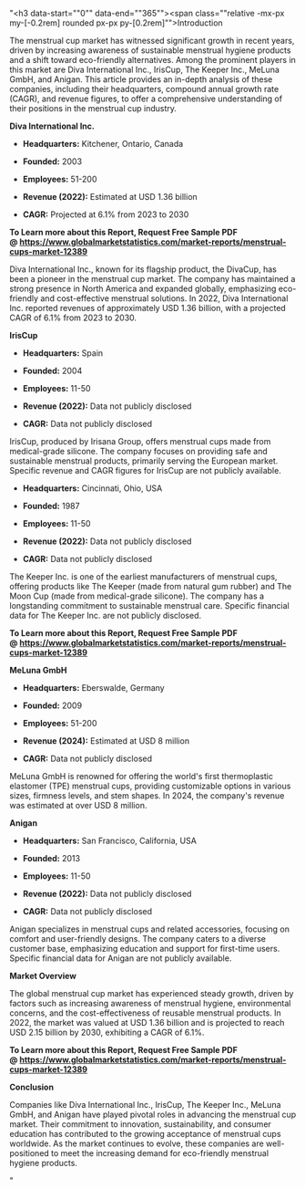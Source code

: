 "<h3 data-start=""0"" data-end=""365""><span class=""relative -mx-px my-[-0.2rem] rounded px-px py-[0.2rem]"">Introduction</span></h3>
<p class="""" data-start=""0"" data-end=""365""><span class=""relative -mx-px my-[-0.2rem] rounded px-px py-[0.2rem]"">The menstrual cup market has witnessed significant growth in recent years, driven by increasing awareness of sustainable menstrual hygiene products and a shift toward eco-friendly alternatives.</span> <span class=""relative -mx-px my-[-0.2rem] rounded px-px py-[0.2rem]"">Among the prominent players in this market are Diva International Inc., IrisCup, The Keeper Inc., MeLuna GmbH, and Anigan.</span> This article provides an in-depth analysis of these companies, including their headquarters, compound annual growth rate (CAGR), and revenue figures, to offer a comprehensive understanding of their positions in the menstrual cup industry.</p>
<p class="""" data-start=""367"" data-end=""394""><strong data-start=""367"" data-end=""394"">Diva International Inc.</strong></p>
<ul data-start=""396"" data-end=""897"">
<li class="""" data-start=""396"" data-end=""497"">
<p class="""" data-start=""398"" data-end=""497""><strong data-start=""398"" data-end=""415"">Headquarters:</strong> <span class=""relative -mx-px my-[-0.2rem] rounded px-px py-[0.2rem]"">Kitchener, Ontario, Canada</span></p>
</li>
<li class="""" data-start=""498"" data-end=""594"">
<p class="""" data-start=""500"" data-end=""594""><strong data-start=""500"" data-end=""512"">Founded:</strong> <span class=""relative -mx-px my-[-0.2rem] rounded px-px py-[0.2rem]"">2003</span></p>
</li>
<li class="""" data-start=""595"" data-end=""693"">
<p class="""" data-start=""597"" data-end=""693""><strong data-start=""597"" data-end=""611"">Employees:</strong> <span class=""relative -mx-px my-[-0.2rem] rounded px-px py-[0.2rem]"">51-200</span></p>
</li>
<li class="""" data-start=""694"" data-end=""799"">
<p class="""" data-start=""696"" data-end=""799""><strong data-start=""696"" data-end=""715"">Revenue (2022):</strong> <span class=""relative -mx-px my-[-0.2rem] rounded px-px py-[0.2rem]"">Estimated at USD 1.36 billion</span></p>
</li>
<li class="""" data-start=""800"" data-end=""897"">
<p class="""" data-start=""802"" data-end=""897""><strong data-start=""802"" data-end=""811"">CAGR:</strong> <span class=""relative -mx-px my-[-0.2rem] rounded px-px py-[0.2rem]"">Projected at 6.1% from 2023 to 2030</span></p>
</li>
</ul>
<p><span class=""relative -mx-px my-[-0.2rem] rounded px-px py-[0.2rem]""><strong>To Learn more about this Report, Request Free Sample PDF @&nbsp;<a href=""https://www.globalmarketstatistics.com/market-reports/menstrual-cups-market-12389"">https://www.globalmarketstatistics.com/market-reports/menstrual-cups-market-12389</a></strong></span></p>
<p class="""" data-start=""899"" data-end=""1104""><span class=""relative -mx-px my-[-0.2rem] rounded px-px py-[0.2rem]"">Diva International Inc., known for its flagship product, the DivaCup, has been a pioneer in the menstrual cup market.</span> <span class=""relative -mx-px my-[-0.2rem] rounded px-px py-[0.2rem]"">The company has maintained a strong presence in North America and expanded globally, emphasizing eco-friendly and cost-effective menstrual solutions.</span> <span class=""relative -mx-px my-[-0.2rem] rounded px-px py-[0.2rem]"">In 2022, Diva International Inc. reported revenues of approximately USD 1.36 billion, with a projected CAGR of 6.1% from 2023 to 2030.</span></p>
<p class="""" data-start=""1106"" data-end=""1117""><strong data-start=""1106"" data-end=""1117"">IrisCup</strong></p>
<ul data-start=""1119"" data-end=""1634"">
<li class="""" data-start=""1119"" data-end=""1224"">
<p class="""" data-start=""1121"" data-end=""1224""><strong data-start=""1121"" data-end=""1138"">Headquarters:</strong> <span class=""relative -mx-px my-[-0.2rem] rounded px-px py-[0.2rem]"">Spain</span></p>
</li>
<li class="""" data-start=""1225"" data-end=""1325"">
<p class="""" data-start=""1227"" data-end=""1325""><strong data-start=""1227"" data-end=""1239"">Founded:</strong> <span class=""relative -mx-px my-[-0.2rem] rounded px-px py-[0.2rem]"">2004</span></p>
</li>
<li class="""" data-start=""1326"" data-end=""1428"">
<p class="""" data-start=""1328"" data-end=""1428""><strong data-start=""1328"" data-end=""1342"">Employees:</strong> <span class=""relative -mx-px my-[-0.2rem] rounded px-px py-[0.2rem]"">11-50</span></p>
</li>
<li class="""" data-start=""1429"" data-end=""1536"">
<p class="""" data-start=""1431"" data-end=""1536""><strong data-start=""1431"" data-end=""1450"">Revenue (2022):</strong> <span class=""relative -mx-px my-[-0.2rem] rounded px-px py-[0.2rem]"">Data not publicly disclosed</span></p>
</li>
<li class="""" data-start=""1537"" data-end=""1634"">
<p class="""" data-start=""1539"" data-end=""1634""><strong data-start=""1539"" data-end=""1548"">CAGR:</strong> <span class=""relative -mx-px my-[-0.2rem] rounded px-px py-[0.2rem]"">Data not publicly disclosed</span></p>
</li>
</ul>
<p class="""" data-start=""1636"" data-end=""1801""><span class=""relative -mx-px my-[-0.2rem] rounded px-px py-[0.2rem]"">IrisCup, produced by Irisana Group, offers menstrual cups made from medical-grade silicone.</span> <span class=""relative -mx-px my-[-0.2rem] rounded px-px py-[0.2rem]"">The company focuses on providing safe and sustainable menstrual products, primarily serving the European market.</span> <span class=""relative -mx-px my-[-0.2rem] rounded px-px py-[0.2rem]"">Specific revenue and CAGR figures for IrisCup are not publicly available.</span></p>
<ul data-start=""1824"" data-end=""2339"">
<li class="""" data-start=""1824"" data-end=""1929"">
<p class="""" data-start=""1826"" data-end=""1929""><strong data-start=""1826"" data-end=""1843"">Headquarters:</strong> <span class=""relative -mx-px my-[-0.2rem] rounded px-px py-[0.2rem]"">Cincinnati, Ohio, USA</span></p>
</li>
<li class="""" data-start=""1930"" data-end=""2030"">
<p class="""" data-start=""1932"" data-end=""2030""><strong data-start=""1932"" data-end=""1944"">Founded:</strong> <span class=""relative -mx-px my-[-0.2rem] rounded px-px py-[0.2rem]"">1987</span></p>
</li>
<li class="""" data-start=""2031"" data-end=""2133"">
<p class="""" data-start=""2033"" data-end=""2133""><strong data-start=""2033"" data-end=""2047"">Employees:</strong> <span class=""relative -mx-px my-[-0.2rem] rounded px-px py-[0.2rem]"">11-50</span></p>
</li>
<li class="""" data-start=""2134"" data-end=""2241"">
<p class="""" data-start=""2136"" data-end=""2241""><strong data-start=""2136"" data-end=""2155"">Revenue (2022):</strong> <span class=""relative -mx-px my-[-0.2rem] rounded px-px py-[0.2rem]"">Data not publicly disclosed</span></p>
</li>
<li class="""" data-start=""2242"" data-end=""2339"">
<p class="""" data-start=""2244"" data-end=""2339""><strong data-start=""2244"" data-end=""2253"">CAGR:</strong> <span class=""relative -mx-px my-[-0.2rem] rounded px-px py-[0.2rem]"">Data not publicly disclosed</span></p>
</li>
</ul>
<p class="""" data-start=""2341"" data-end=""2506""><span class=""relative -mx-px my-[-0.2rem] rounded px-px py-[0.2rem]"">The Keeper Inc. is one of the earliest manufacturers of menstrual cups, offering products like The Keeper (made from natural gum rubber) and The Moon Cup (made from medical-grade silicone).</span> <span class=""relative -mx-px my-[-0.2rem] rounded px-px py-[0.2rem]"">The company has a longstanding commitment to sustainable menstrual care.</span> <span class=""relative -mx-px my-[-0.2rem] rounded px-px py-[0.2rem]"">Specific financial data for The Keeper Inc. are not publicly disclosed.</span></p>
<p class="""" data-start=""2341"" data-end=""2506""><span class=""relative -mx-px my-[-0.2rem] rounded px-px py-[0.2rem]""><strong>To Learn more about this Report, Request Free Sample PDF @&nbsp;<a href=""https://www.globalmarketstatistics.com/market-reports/menstrual-cups-market-12389"">https://www.globalmarketstatistics.com/market-reports/menstrual-cups-market-12389</a></strong></span></p>
<p class="""" data-start=""2508"" data-end=""2523""><strong data-start=""2508"" data-end=""2523"">MeLuna GmbH</strong></p>
<ul data-start=""2525"" data-end=""3040"">
<li class="""" data-start=""2525"" data-end=""2630"">
<p class="""" data-start=""2527"" data-end=""2630""><strong data-start=""2527"" data-end=""2544"">Headquarters:</strong> <span class=""relative -mx-px my-[-0.2rem] rounded px-px py-[0.2rem]"">Eberswalde, Germany</span></p>
</li>
<li class="""" data-start=""2631"" data-end=""2731"">
<p class="""" data-start=""2633"" data-end=""2731""><strong data-start=""2633"" data-end=""2645"">Founded:</strong> <span class=""relative -mx-px my-[-0.2rem] rounded px-px py-[0.2rem]"">2009</span></p>
</li>
<li class="""" data-start=""2732"" data-end=""2834"">
<p class="""" data-start=""2734"" data-end=""2834""><strong data-start=""2734"" data-end=""2748"">Employees:</strong> <span class=""relative -mx-px my-[-0.2rem] rounded px-px py-[0.2rem]"">51-200</span></p>
</li>
<li class="""" data-start=""2835"" data-end=""2942"">
<p class="""" data-start=""2837"" data-end=""2942""><strong data-start=""2837"" data-end=""2856"">Revenue (2024):</strong> <span class=""relative -mx-px my-[-0.2rem] rounded px-px py-[0.2rem]"">Estimated at USD 8 million</span></p>
</li>
<li class="""" data-start=""2943"" data-end=""3040"">
<p class="""" data-start=""2945"" data-end=""3040""><strong data-start=""2945"" data-end=""2954"">CAGR:</strong> <span class=""relative -mx-px my-[-0.2rem] rounded px-px py-[0.2rem]"">Data not publicly disclosed</span></p>
</li>
</ul>
<p class="""" data-start=""3042"" data-end=""3207""><span class=""relative -mx-px my-[-0.2rem] rounded px-px py-[0.2rem]"">MeLuna GmbH is renowned for offering the world's first thermoplastic elastomer (TPE) menstrual cups, providing customizable options in various sizes, firmness levels, and stem shapes.</span> <span class=""relative -mx-px my-[-0.2rem] rounded px-px py-[0.2rem]"">In 2024, the company's revenue was estimated at over USD 8 million.</span></p>
<p class="""" data-start=""3209"" data-end=""3219""><strong data-start=""3209"" data-end=""3219"">Anigan</strong></p>
<ul data-start=""3221"" data-end=""3736"">
<li class="""" data-start=""3221"" data-end=""3326"">
<p class="""" data-start=""3223"" data-end=""3326""><strong data-start=""3223"" data-end=""3240"">Headquarters:</strong> <span class=""relative -mx-px my-[-0.2rem] rounded px-px py-[0.2rem]"">San Francisco, California, USA</span></p>
</li>
<li class="""" data-start=""3327"" data-end=""3427"">
<p class="""" data-start=""3329"" data-end=""3427""><strong data-start=""3329"" data-end=""3341"">Founded:</strong> <span class=""relative -mx-px my-[-0.2rem] rounded px-px py-[0.2rem]"">2013</span></p>
</li>
<li class="""" data-start=""3428"" data-end=""3530"">
<p class="""" data-start=""3430"" data-end=""3530""><strong data-start=""3430"" data-end=""3444"">Employees:</strong> <span class=""relative -mx-px my-[-0.2rem] rounded px-px py-[0.2rem]"">11-50</span></p>
</li>
<li class="""" data-start=""3531"" data-end=""3638"">
<p class="""" data-start=""3533"" data-end=""3638""><strong data-start=""3533"" data-end=""3552"">Revenue (2022):</strong> <span class=""relative -mx-px my-[-0.2rem] rounded px-px py-[0.2rem]"">Data not publicly disclosed</span></p>
</li>
<li class="""" data-start=""3639"" data-end=""3736"">
<p class="""" data-start=""3641"" data-end=""3736""><strong data-start=""3641"" data-end=""3650"">CAGR:</strong> <span class=""relative -mx-px my-[-0.2rem] rounded px-px py-[0.2rem]"">Data not publicly disclosed</span></p>
</li>
</ul>
<p class="""" data-start=""3738"" data-end=""3903""><span class=""relative -mx-px my-[-0.2rem] rounded px-px py-[0.2rem]"">Anigan specializes in menstrual cups and related accessories, focusing on comfort and user-friendly designs.</span> <span class=""relative -mx-px my-[-0.2rem] rounded px-px py-[0.2rem]"">The company caters to a diverse customer base, emphasizing education and support for first-time users.</span> <span class=""relative -mx-px my-[-0.2rem] rounded px-px py-[0.2rem]"">Specific financial data for Anigan are not publicly available.</span></p>
<p class="""" data-start=""3905"" data-end=""3924""><strong data-start=""3905"" data-end=""3924"">Market Overview</strong></p>
<p class="""" data-start=""3926"" data-end=""4091""><span class=""relative -mx-px my-[-0.2rem] rounded px-px py-[0.2rem]"">The global menstrual cup market has experienced steady growth, driven by factors such as increasing awareness of menstrual hygiene, environmental concerns, and the cost-effectiveness of reusable menstrual products.</span> <span class=""relative -mx-px my-[-0.2rem] rounded px-px py-[0.2rem]"">In 2022, the market was valued at USD 1.36 billion and is projected to reach USD 2.15 billion by 2030, exhibiting a CAGR of 6.1%.</span></p>
<p class="""" data-start=""3926"" data-end=""4091""><strong>To Learn more about this Report, Request Free Sample PDF @&nbsp;<a href=""https://www.globalmarketstatistics.com/market-reports/menstrual-cups-market-12389"">https://www.globalmarketstatistics.com/market-reports/menstrual-cups-market-12389</a></strong></p>
<p class="""" data-start=""4093"" data-end=""4107""><strong data-start=""4093"" data-end=""4107"">Conclusion</strong></p>
<p class="""" data-start=""4109"" data-end=""4274""><span class=""relative -mx-px my-[-0.2rem] rounded px-px py-[0.2rem]"">Companies like Diva International Inc., IrisCup, The Keeper Inc., MeLuna GmbH, and Anigan have played pivotal roles in advancing the menstrual cup market.</span> <span class=""relative -mx-px my-[-0.2rem] rounded px-px py-[0.2rem]"">Their commitment to innovation, sustainability, and consumer education has contributed to the growing acceptance of menstrual cups worldwide.</span> <span class=""relative -mx-px my-[-0.2rem] rounded px-px py-[0.2rem]"">As the market continues to evolve, these companies are well-positioned to meet the increasing demand for eco-friendly menstrual hygiene products.</span></p>"
